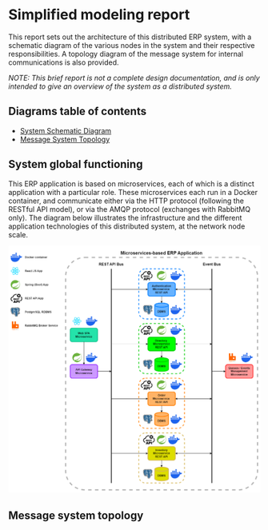 # Simplified modeling report

This report sets out the architecture of this distributed ERP system, 
with a schematic diagram of the various nodes in the system and their respective responsibilities. 
A topology diagram of the message system for internal communications is also provided.

_NOTE: This brief report is not a complete design documentation, 
and is only intended to give an overview of the system as a distributed system._

## Diagrams table of contents

- [System Schematic Diagram](#system-global-functioning)
- [Message System Topology](#message-system-topology)

## System global functioning

This ERP application is based on microservices, each of which is a distinct application with a particular role. 
These microservices each run in a Docker container, and communicate either via the HTTP protocol 
(following the RESTful API model), or via the AMQP protocol (exchanges with RabbitMQ only). 
The diagram below illustrates the infrastructure and the different application technologies of this distributed system, 
at the network node scale.

![See System Schematic Diagram](diagrams/system-schematic-diagram.png)



## Message system topology
